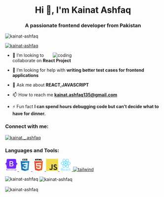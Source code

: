 <h1 align="center">Hi 👋, I'm Kainat Ashfaq</h1>
<h3 align="center">A passionate frontend developer from Pakistan</h3>
<p align="left"> <img src="https://komarev.com/ghpvc/?username=kainat-ashfaq&label=Profile%20views&color=0e75b6&style=flat" alt="kainat-ashfaq" /> </p>

<p align="left"> <a href="https://github.com/ryo-ma/github-profile-trophy"><img src="https://github-profile-trophy.vercel.app/?username=kainat-ashfaq" alt="kainat-ashfaq" /></a> </p>
<img align="right" margin-left="15%" alt="coding" width="350px" src="https://img.freepik.com/free-vector/day-programmer-poster_1308-113966.jpg?ga=GA1.1.37985817.1726958115&semt=ais_hybrid"/>


- 👯 I’m looking to collaborate on **React Project**

- 🤝 I’m looking for help with **writing better test cases for frontend applications**

- 💬 Ask me about **REACT,JAVASCRIPT**

- 📫 How to reach me **kainat.ashfaq135@gmail.com**

- ⚡ Fun fact **I can spend hours debugging code but can’t decide what to have for dinner.**

<h3 align="left">Connect with me:</h3>
<p align="left">
<a href="https://instagram.com/kainat._.ashfaq" target="blank"><img align="center" src="https://raw.githubusercontent.com/rahuldkjain/github-profile-readme-generator/master/src/images/icons/Social/instagram.svg" alt="kainat._.ashfaq" height="30" width="40" /></a>
</p>

<h3 align="left">Languages and Tools:</h3>
<p align="left"> <a href="https://getbootstrap.com" target="_blank" rel="noreferrer"> <img src="https://raw.githubusercontent.com/devicons/devicon/master/icons/bootstrap/bootstrap-plain-wordmark.svg" alt="bootstrap" width="40" height="40"/> </a> <a href="https://www.w3schools.com/css/" target="_blank" rel="noreferrer"> <img src="https://raw.githubusercontent.com/devicons/devicon/master/icons/css3/css3-original-wordmark.svg" alt="css3" width="40" height="40"/> </a> <a href="https://www.w3.org/html/" target="_blank" rel="noreferrer"> <img src="https://raw.githubusercontent.com/devicons/devicon/master/icons/html5/html5-original-wordmark.svg" alt="html5" width="40" height="40"/> </a> <a href="https://developer.mozilla.org/en-US/docs/Web/JavaScript" target="_blank" rel="noreferrer"> <img src="https://raw.githubusercontent.com/devicons/devicon/master/icons/javascript/javascript-original.svg" alt="javascript" width="40" height="40"/> </a> <a href="https://reactjs.org/" target="_blank" rel="noreferrer"> <img src="https://raw.githubusercontent.com/devicons/devicon/master/icons/react/react-original-wordmark.svg" alt="react" width="40" height="40"/> </a> <a href="https://tailwindcss.com/" target="_blank" rel="noreferrer"> <img src="https://www.vectorlogo.zone/logos/tailwindcss/tailwindcss-icon.svg" alt="tailwind" width="40" height="40"/> </a> </p>

<p><img align="left" src="https://github-readme-stats.vercel.app/api/top-langs?username=kainat-ashfaq&show_icons=true&locale=en&layout=compact" alt="kainat-ashfaq" /></p>

<p>&nbsp;<img align="center" src="https://github-readme-stats.vercel.app/api?username=kainat-ashfaq&show_icons=true&locale=en" alt="kainat-ashfaq" /></p>

<p><img align="center" src="https://github-readme-streak-stats.herokuapp.com/?user=kainat-ashfaq&" alt="kainat-ashfaq" /></p>
